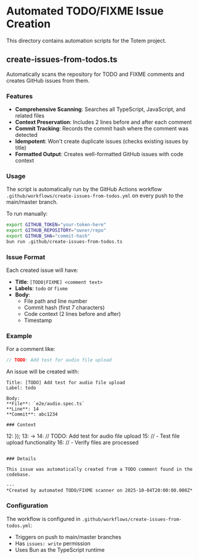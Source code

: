 # Automated TODO/FIXME Issue Creation

This directory contains automation scripts for the Totem project.

## create-issues-from-todos.ts

Automatically scans the repository for TODO and FIXME comments and creates GitHub issues from them.

### Features

- **Comprehensive Scanning**: Searches all TypeScript, JavaScript, and related files
- **Context Preservation**: Includes 2 lines before and after each comment
- **Commit Tracking**: Records the commit hash where the comment was detected
- **Idempotent**: Won't create duplicate issues (checks existing issues by title)
- **Formatted Output**: Creates well-formatted GitHub issues with code context

### Usage

The script is automatically run by the GitHub Actions workflow `.github/workflows/create-issues-from-todos.yml` on every push to the main/master branch.

To run manually:

```bash
export GITHUB_TOKEN="your-token-here"
export GITHUB_REPOSITORY="owner/repo"
export GITHUB_SHA="commit-hash"
bun run .github/create-issues-from-todos.ts
```

### Issue Format

Each created issue will have:

- **Title**: `[TODO|FIXME] <comment text>`
- **Labels**: `todo` or `fixme`
- **Body**: 
  - File path and line number
  - Commit hash (first 7 characters)
  - Code context (2 lines before and after)
  - Timestamp

### Example

For a comment like:

```typescript
// TODO: Add test for audio file upload
```

An issue will be created with:

```
Title: [TODO] Add test for audio file upload
Label: todo

Body:
**File**: `e2e/audio.spec.ts`
**Line**: 14
**Commit**: abc1234

### Context

```
  12:   });
  13: 
→ 14:   // TODO: Add test for audio file upload
  15:   // - Test file upload functionality
  16:   // - Verify files are processed
```

### Details

This issue was automatically created from a TODO comment found in the codebase.

---
*Created by automated TODO/FIXME scanner on 2025-10-04T20:00:00.000Z*
```

### Configuration

The workflow is configured in `.github/workflows/create-issues-from-todos.yml`:

- Triggers on push to main/master branches
- Has `issues: write` permission
- Uses Bun as the TypeScript runtime
